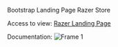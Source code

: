 Bootstrap Landing Page Razer Store

Access to view: [Razer Landing Page](https://darling-marshmallow-cbc64d.netlify.app/)

Documentation:
![Frame 1](https://user-images.githubusercontent.com/108262868/209880732-82071346-3d19-4f0c-aaac-8b8b0ce819b8.png)
